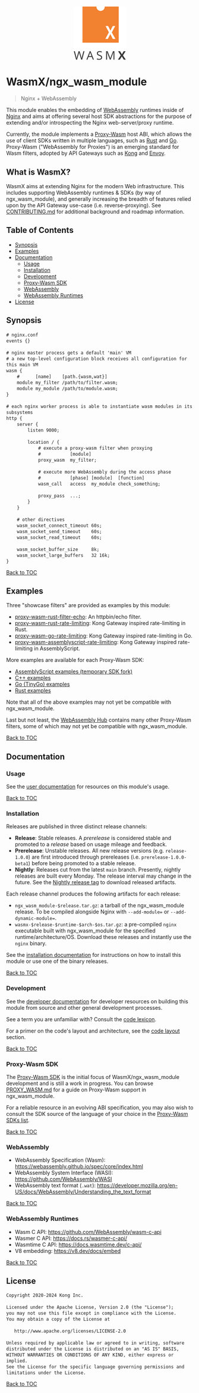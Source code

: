 <p align="center">
  <img alt="WasmX logo" src="assets/vectors/logo.svg" style="width:140px;" />
</p>

# WasmX/ngx_wasm_module

> Nginx + WebAssembly

This module enables the embedding of [WebAssembly] runtimes inside of
[Nginx](https://nginx.org/) and aims at offering several host SDK abstractions
for the purpose of extending and/or introspecting the Nginx web-server/proxy
runtime.

Currently, the module implements a [Proxy-Wasm](https://github.com/proxy-wasm/spec)
host ABI, which allows the use of client SDKs written in multiple languages,
such as [Rust](https://github.com/proxy-wasm/proxy-wasm-rust-sdk)
and [Go](https://github.com/tetratelabs/proxy-wasm-go-sdk). Proxy-Wasm
("WebAssembly for Proxies") is an emerging standard for Wasm filters,
adopted by API Gateways such as [Kong](https://konghq.com)
and [Envoy](https://www.envoyproxy.io/docs/envoy/latest/configuration/http/http_filters/wasm_filter.html).

## What is WasmX?

WasmX aims at extending Nginx for the modern Web infrastructure. This includes
supporting WebAssembly runtimes & SDKs (by way of ngx_wasm_module), and
generally increasing the breadth of features relied upon by the API Gateway
use-case (i.e. reverse-proxying). See [CONTRIBUTING.md](CONTRIBUTING.md)
for additional background and roadmap information.

## Table of Contents

- [Synopsis](#synopsis)
- [Examples](#examples)
- [Documentation](#documentation)
    - [Usage](#usage)
    - [Installation](#installation)
    - [Development](#development)
    - [Proxy-Wasm SDK](#proxy-wasm-sdk)
    - [WebAssembly](#webassembly)
    - [WebAssembly Runtimes](#webassembly-runtimes)
- [License](#license)

## Synopsis

```nginx
# nginx.conf
events {}

# nginx master process gets a default 'main' VM
# a new top-level configuration block receives all configuration for this main VM
wasm {
    #      [name]    [path.{wasm,wat}]
    module my_filter /path/to/filter.wasm;
    module my_module /path/to/module.wasm;
}

# each nginx worker process is able to instantiate wasm modules in its subsystems
http {
    server {
        listen 9000;

        location / {
            # execute a proxy-wasm filter when proxying
            #           [module]
            proxy_wasm  my_filter;

            # execute more WebAssembly during the access phase
            #           [phase] [module]  [function]
            wasm_call   access  my_module check_something;

            proxy_pass  ...;
        }
    }

    # other directives
    wasm_socket_connect_timeout 60s;
    wasm_socket_send_timeout    60s;
    wasm_socket_read_timeout    60s;

    wasm_socket_buffer_size     8k;
    wasm_socket_large_buffers   32 16k;
}
```

[Back to TOC](#table-of-contents)

## Examples

Three "showcase filters" are provided as examples by this module:

- [proxy-wasm-rust-filter-echo](https://github.com/wasmx-proxy/proxy-wasm-rust-filter-echo/):
  An httpbin/echo filter.
- [proxy-wasm-rust-rate-limiting](https://github.com/Kong/proxy-wasm-rust-rate-limiting):
  Kong Gateway inspired rate-limiting in Rust.
- [proxy-wasm-go-rate-limiting](https://github.com/Kong/proxy-wasm-go-rate-limiting):
  Kong Gateway inspired rate-limiting in Go.
- [proxy-wasm-assemblyscript-rate-limiting](https://github.com/Kong/proxy-wasm-assemblyscript-rate-limiting):
  Kong Gateway inspired rate-limiting in AssemblyScript.

More examples are available for each Proxy-Wasm SDK:

- [AssemblyScript
  examples (temporary SDK fork)](https://github.com/Kong/proxy-wasm-assemblyscript-sdk/tree/master/examples)
- [C++
  examples](https://github.com/proxy-wasm/proxy-wasm-cpp-sdk/tree/master/example)
- [Go (TinyGo)
  examples](https://github.com/tetratelabs/proxy-wasm-go-sdk/tree/main/examples)
- [Rust
  examples](https://github.com/proxy-wasm/proxy-wasm-rust-sdk/tree/master/examples)

Note that all of the above examples may not yet be compatible with
ngx_wasm_module.

Last but not least, the [WebAssembly
Hub](https://www.webassemblyhub.io/repositories/) contains many other Proxy-Wasm
filters, some of which may not yet be compatible with ngx_wasm_module.

[Back to TOC](#table-of-contents)

## Documentation

### Usage

See the [user documentation](docs/README.md) for resources on this module's
usage.

[Back to TOC](#table-of-contents)

### Installation

Releases are published in three distinct release channels:

- **Release**: Stable releases. A *prerelease* is considered stable and promoted
  to a *release* based on usage mileage and feedback.
- **Prerelease**: Unstable releases. All new release versions (e.g.
  `release-1.0.0`) are first introduced through prereleases (i.e.
  `prerelease-1.0.0-beta1`) before being promoted to a stable release.
- **Nightly**: Releases cut from the latest `main` branch. Presently, nightly
  releases are built every Monday. The release interval may change in the
  future. See the [Nightly release
  tag](https://github.com/Kong/ngx_wasm_module/releases/tag/nightly) to download
  released artifacts.

Each release channel produces the following artifacts for each release:

- `ngx_wasm_module-$release.tar.gz`: a tarball of the ngx_wasm_module release.
  To be compiled alongside Nginx with `--add-module=` or
  `--add-dynamic-module=`.
- `wasmx-$release-$runtime-$arch-$os.tar.gz`: a pre-compiled `nginx` executable
  built with ngx_wasm_module for the specified runtime/architecture/OS. Download
  these releases and instantly use the `nginx` binary.

See the [installation documentation](docs/INSTALL.md) for instructions on how to
install this module or use one of the binary releases.

[Back to TOC](#table-of-contents)

### Development

See the [developer documentation](docs/DEVELOPER.md) for developer resources on
building this module from source and other general development processes.

See a term you are unfamiliar with? Consult the [code
lexicon](docs/DEVELOPER.md#code-lexicon).

For a primer on the code's layout and architecture, see the [code
layout](docs/DEVELOPER.md#code-layout) section.

[Back to TOC](#table-of-contents)

### Proxy-Wasm SDK

The [Proxy-Wasm SDK](https://github.com/proxy-wasm/spec) is the initial focus of
WasmX/ngx_wasm_module development and is still a work in progress. You can
browse [PROXY_WASM.md](docs/PROXY_WASM.md) for a guide on Proxy-Wasm support in
ngx_wasm_module.

For a reliable resource in an evolving ABI specification, you may also wish to
consult the SDK source of the language of your choice in the [Proxy-Wasm SDKs
list](https://github.com/proxy-wasm/spec#sdks).

[Back to TOC](#table-of-contents)

### WebAssembly

- WebAssembly Specification (Wasm): https://webassembly.github.io/spec/core/index.html
- WebAssembly System Interface (WASI): https://github.com/WebAssembly/WASI
- WebAssembly text format (`.wat`): https://developer.mozilla.org/en-US/docs/WebAssembly/Understanding_the_text_format

[Back to TOC](#table-of-contents)

### WebAssembly Runtimes

- Wasm C API: https://github.com/WebAssembly/wasm-c-api
- Wasmer C API: https://docs.rs/wasmer-c-api/
- Wasmtime C API: https://docs.wasmtime.dev/c-api/
- V8 embedding: https://v8.dev/docs/embed

[Back to TOC](#table-of-contents)

## License

```
Copyright 2020-2024 Kong Inc.

Licensed under the Apache License, Version 2.0 (the "License");
you may not use this file except in compliance with the License.
You may obtain a copy of the License at

   http://www.apache.org/licenses/LICENSE-2.0

Unless required by applicable law or agreed to in writing, software
distributed under the License is distributed on an "AS IS" BASIS,
WITHOUT WARRANTIES OR CONDITIONS OF ANY KIND, either express or implied.
See the License for the specific language governing permissions and
limitations under the License.
```

[Back to TOC](#table-of-contents)

[WebAssembly]: https://webassembly.org/
